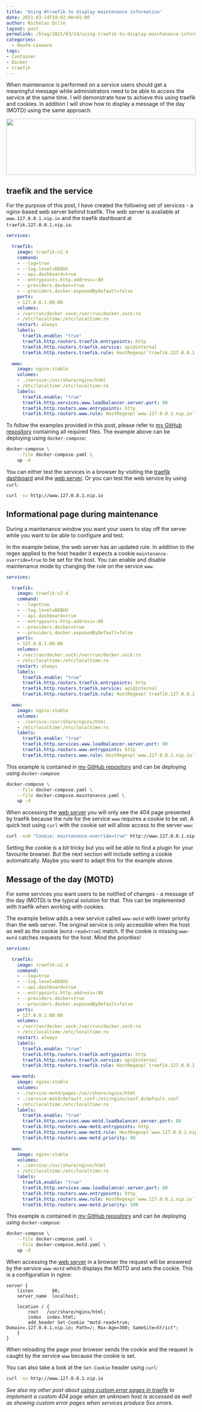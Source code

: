 ```yaml
---
title: 'Using #traefik to display maintenance information'
date: 2021-03-14T19:02:00+01:00
author: Nicholas Dille
layout: post
permalink: /blog/2021/03/14/using-traefik-to-display-maintenance-information/
categories:
  - Haufe-Lexware
tags:
- Container
- Docker
- traefik
---
```

When maintenance is performed on a service users should get a meaningful message while administrators need to be able to access the service at the same time. I will demonstrate how to achieve this using traefik and cookies. In addition I will show how to display a message of the day (MOTD) using the same approach.

<img src="/media/2021/03/biscuit-1832917_1920.jpg" style="object-fit: cover; object-position: middle; width: 100%; height: 150px;" />

<!--more-->

## traefik and the service

For the purpose of this post, I have created the following set of services - a nginx-based web server behind traefik. The web server is available at `www.127.0.0.1.nip.io` and the traefik dashboard at `traefik.127.0.0.1.nip.io`.

```yaml
services:

  traefik:
    image: traefik:v2.4
    command:
    - --log=true
    - --log.level=DEBUG
    - --api.dashboard=true
    - --entrypoints.http.address=:80
    - --providers.docker=true
    - --providers.docker.exposedByDefault=false
    ports:
    - 127.0.0.1:80:80
    volumes:
    - /var/run/docker.sock:/var/run/docker.sock:ro
    - /etc/localtime:/etc/localtime:ro
    restart: always
    labels:
      traefik.enable: "true"
      traefik.http.routers.traefik.entrypoints: http
      traefik.http.routers.traefik.service: api@internal
      traefik.http.routers.traefik.rule: HostRegexp(`traefik.127.0.0.1.nip.io`)

  www:
    image: nginx:stable
    volumes:
    - ./service:/usr/share/nginx/html
    - /etc/localtime:/etc/localtime:ro
    labels:
      traefik.enable: "true"
      traefik.http.services.www.loadbalancer.server.port: 80
      traefik.http.routers.www.entrypoints: http
      traefik.http.routers.www.rule: HostRegexp(`www.127.0.0.1.nip.io`)
```

To follow the examples provided in this post, please refer to [my GitHub repository](https://github.com/nicholasdille/traefik-maintenance) containing all required files. The example above can be deploying using `docker-compose`:

```bash
docker-compose \
    --file docker-compose.yaml \
    up -d
```

You can either test the services in a browser by visiting the [traefik dashboard](http://traefik.127.0.0.1.nip.io) and the [web server](http://www.127.0.0.1.nip.io). Or you can test the web service by using `curl`:

```bash
curl -sv http://www.127.0.0.1.nip.io
```

## Informational page during maintenance

During a maintenance window you want your users to stay off the server while you want to be able to configure and test.

In the example below, the web server has an updated rule. In addition to the regex applied to the host header it expects a cookie `maintenance-override=true` to be set for the host. You can enable and disable maintenance mode by changing the rule on the service `www`.

```yaml
services:

  traefik:
    image: traefik:v2.4
    command:
    - --log=true
    - --log.level=DEBUG
    - --api.dashboard=true
    - --entrypoints.http.address=:80
    - --providers.docker=true
    - --providers.docker.exposedByDefault=false
    ports:
    - 127.0.0.1:80:80
    volumes:
    - /var/run/docker.sock:/var/run/docker.sock:ro
    - /etc/localtime:/etc/localtime:ro
    restart: always
    labels:
      traefik.enable: "true"
      traefik.http.routers.traefik.entrypoints: http
      traefik.http.routers.traefik.service: api@internal
      traefik.http.routers.traefik.rule: HostRegexp(`traefik.127.0.0.1.nip.io`)

  www:
    image: nginx:stable
    volumes:
    - ./service:/usr/share/nginx/html
    - /etc/localtime:/etc/localtime:ro
    labels:
      traefik.enable: "true"
      traefik.http.services.www.loadbalancer.server.port: 80
      traefik.http.routers.www.entrypoints: http
      traefik.http.routers.www.rule: HostRegexp(`www.127.0.0.1.nip.io`) && HeadersRegexp(`Cookie`, `maintenance-override=true`)
```

This example is contained in [my GitHub repository](https://github.com/nicholasdille/traefik-maintenance) and can be deploying using `docker-compose`:

```bash
docker-compose \
    --file docker-compose.yaml \
    --file docker-compose.maintenance.yaml \
    up -d
```

When accessing the [web server](http://www.127.0.0.1.nip.io) you will only see the 404 page presented by traefik because the rule for the service `www` requires a cookie to be set. A quick test using `curl` with the cookie set will allow access to the server `www`:

```bash
curl -svH "Cookie: maintenance-override=true" http://www.127.0.0.1.nip.io
```

Setting the cookie is a bit tricky but you will be able to find a plugin for your favourite browser. But the next section will include setting a cookie automatically. Maybe you want to adapt this for the example above.

## Message of the day (MOTD)

For some services you want users to be notified of changes - a message of the day (MOTD) is the typical solution for that. This can be implemented with traefik when working with cookies.

The example below adds a new service called `www-motd` with lower priority than the web server. The original service is only accessible when the host as well as the cookie (`motd-read=true`) match. If the cookie is missing `www-motd` catches requests for the host. Mind the priorities!

```yaml
services:

  traefik:
    image: traefik:v2.4
    command:
    - --log=true
    - --log.level=DEBUG
    - --api.dashboard=true
    - --entrypoints.http.address=:80
    - --providers.docker=true
    - --providers.docker.exposedByDefault=false
    ports:
    - 127.0.0.1:80:80
    volumes:
    - /var/run/docker.sock:/var/run/docker.sock:ro
    - /etc/localtime:/etc/localtime:ro
    restart: always
    labels:
      traefik.enable: "true"
      traefik.http.routers.traefik.entrypoints: http
      traefik.http.routers.traefik.service: api@internal
      traefik.http.routers.traefik.rule: HostRegexp(`traefik.127.0.0.1.nip.io`)

  www-motd:
    image: nginx:stable
    volumes:
    - ./service-motd/pages:/usr/share/nginx/html
    - ./service-motd/default.conf:/etc/nginx/conf.d/default.conf
    - /etc/localtime:/etc/localtime:ro
    labels:
      traefik.enable: "true"
      traefik.http.services.www-motd.loadbalancer.server.port: 80
      traefik.http.routers.www-motd.entrypoints: http
      traefik.http.routers.www-motd.rule: HostRegexp(`www.127.0.0.1.nip.io`)
      traefik.http.routers.www-motd.priority: 90

  www:
    image: nginx:stable
    volumes:
    - ./service:/usr/share/nginx/html
    - /etc/localtime:/etc/localtime:ro
    labels:
      traefik.enable: "true"
      traefik.http.services.www.loadbalancer.server.port: 80
      traefik.http.routers.www.entrypoints: http
      traefik.http.routers.www.rule: HostRegexp(`www.127.0.0.1.nip.io`) && HeadersRegexp(`Cookie`, `motd-read=true`)
      traefik.http.routers.www-motd.priority: 100
```

This example is contained in [my GitHub repository](https://github.com/nicholasdille/traefik-maintenance) and can be deploying using `docker-compose`:

```bash
docker-compose \
    --file docker-compose.yaml \
    --file docker-compose.motd.yaml \
    up -d
```

When accessing the [web server](http://www.127.0.0.1.nip.io) in a browser the request will be answered by the service `www-motd` which displays the MOTD and sets the cookie. This is a configuration in nginx:

```text
server {
    listen       80;
    server_name  localhost;

    location / {
        root   /usr/share/nginx/html;
        index  index.html;
        add_header Set-Cookie "motd-read=true; Domain=.127.0.0.1.nip.io; Path=/; Max-Age=300; SameSite=Strict";
    }
}
```

When reloading the page your browser sends the cookie and the request is caught by the service `www` because the cookie is set.

You can also take a look at the `Set-Cookie` header using `curl`:

```bash
curl -sv http://www.127.0.0.1.nip.io
```

*See also my other post about [using custom error pages in traefik](/blog/2021/03/14/using-traefik-error-pages-to-handle-unavailable-services/) to implement a custom 404 page when an unknown host is accessed as well as showing custom error pages when services produce 5xx errors.*
